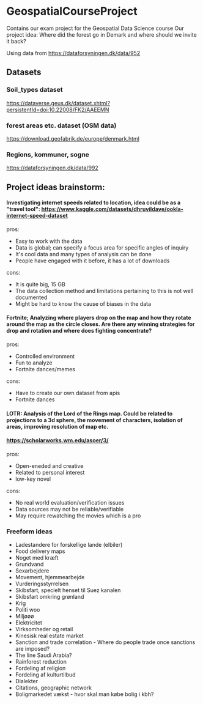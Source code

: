 # GeospatialCourseProject
Contains our exam project for the Geospatial Data Science course
Our project idea: Where did the forest go in Demark and where should we invite it back? 

Using data from https://dataforsyningen.dk/data/952



## Datasets
### Soil_types dataset
https://dataverse.geus.dk/dataset.xhtml?persistentId=doi:10.22008/FK2/AAEEMN
### forest areas etc. dataset (OSM data) 
https://download.geofabrik.de/europe/denmark.html
### Regions, kommuner, sogne
https://dataforsyningen.dk/data/992




## Project ideas brainstorm: 

#### Investigating internet speeds related to location, idea could be as a "travel tool": https://www.kaggle.com/datasets/dhruvildave/ookla-internet-speed-dataset
pros: 
- Easy to work with the data
- Data is global; can specify a focus area for specific angles of inquiry
- It's cool data and many types of analysis can be done
- People have engaged with it before, it has a lot of downloads

cons:
- It is quite big, 15 GB
- The data collection method and limitations pertaining to this is not well documented
- Might be hard to know the cause of biases in the data

#### Fortnite; Analyzing where players drop on the map and how they rotate around the map as the circle closes. Are there any winning strategies for drop and rotation and where does fighting concentrate? 
pros:
- Controlled environment
- Fun to analyze
- Fortnite dances/memes

cons:
- Have to create our own dataset from apis
- Fortnite dances

#### LOTR: Analysis of the Lord of the Rings map. Could be related to projections to a 3d sphere, the movement of characters, isolation of areas, improving resolution of map etc. 
#### https://scholarworks.wm.edu/asoer/3/
pros:
- Open-eneded and creative
- Related to personal interest
- low-key novel

cons:
- No real world evaluation/verification issues
- Data sources may not be reliable/verifiable
- May require rewatching the movies which is a pro

### Freeform ideas

- Ladestandere for forskellige lande (elbiler)
- Food delivery maps
- Noget med kræft
- Grundvand
- Sexarbejdere
- Movement, hjemmearbejde 
- Vurderingsstyrrelsen
- Skibsfart, specielt henset til Suez kanalen 
- Skibsfart omkring grønland
- Krig
- Politi woo
- Miljøøø
- Elektricitet
- Virksomheder og retail
- Kinesisk real estate market
- Sanction and trade correlation - Where do people trade once sanctions are imposed? 
- The line Saudi Arabia?
- Rainforest reduction
- Fordeling af religion
- Fordeling af kulturtilbud 
- Dialekter
- Citations, geographic network
- Boligmarkedet vækst - hvor skal man købe bolig i kbh?




